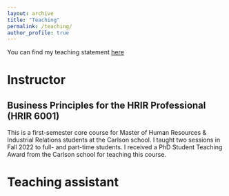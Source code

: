 ```yaml
---
layout: archive
title: "Teaching"
permalink: /teaching/
author_profile: true
---
```


You can find my teaching statement [here](https://github.com/ito-adrianto/ito-adrianto.github.io/edit/master/files/teaching-statement-Adrianto.pdf)

# Instructor

## Business Principles for the HRIR Professional (HRIR 6001)

This is a first-semester core course for Master of Human Resources & Industrial Relations students at the Carlson school. I taught two sessions in Fall 2022 to full- and part-time students. I received a PhD Student Teaching Award from the Carlson school for teaching this course.

# Teaching assistant
